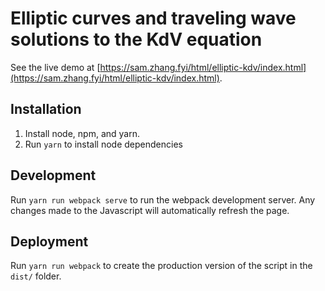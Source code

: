 # Elliptic curves and traveling wave solutions to the KdV equation

See the live demo at [https://sam.zhang.fyi/html/elliptic-kdv/index.html](https://sam.zhang.fyi/html/elliptic-kdv/index.html).

## Installation

1. Install node, npm, and yarn.
2. Run `yarn` to install node dependencies

## Development

Run `yarn run webpack serve` to run the webpack development server. Any changes made to the Javascript will automatically refresh the page.

## Deployment

Run `yarn run webpack` to create the production version of the script in the `dist/` folder.
